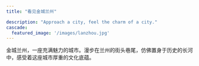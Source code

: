 ```yaml
---
title: "看见金城兰州"

description: "Approach a city, feel the charm of a city."
cascade:
  featured_image: '/images/lanzhou.jpg'
---
```

金城兰州，一座充满魅力的城市。漫步在兰州的街头巷尾，仿佛置身于历史的长河中，感受着这座城市厚重的文化底蕴。

